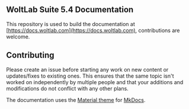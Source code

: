 ## WoltLab Suite 5.4 Documentation

This repository is used to build the documentation at [https://docs.woltlab.com](https://docs.woltlab.com), contributions are welcome.

## Contributing

Please create an issue before starting any work on new content or updates/fixes to existing ones. This ensures that the same topic isn't worked on independently by multiple people and that your additions and modifications do not conflict with any other plans.

The documentation uses the [Material theme](https://squidfunk.github.io/mkdocs-material/) for [MkDocs](https://www.mkdocs.org/).
